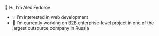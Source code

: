 👋 Hi, I’m Alex Fedorov

- :bulb: I’m interested in web development
- :hammer: I’m currently working on B2B enterprise-level project in one of the largest outsource company in Russia
